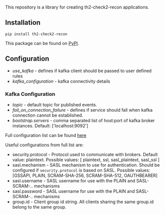 This repository is a library for creating th2-check2-recon applications.

## Installation
```
pip install th2-check2-recon
```
This package can be found on [PyPI](https://pypi.org/project/th2-check2-recon/ "th2-check2-recon").

## Configuration

- *use_kafka* - defines if kafka client should be passed to user defined rules
- *kafka_configuration* - kafka connectivity details

### Kafka Configuration
- *topic* - default topic for published events.
- *fail_on_connection_failure* - defines if service should fall when kafka connection cannot be established.
- *bootstrap.servers* - comma separated list of host:port of kafka broker instances. Default: ['localhost:9092']

Full configuration list can be found [here](https://github.com/confluentinc/librdkafka/blob/master/CONFIGURATION.md)

Useful configurations from full list are:
- security.protocol - Protocol used to communicate with brokers. Default value: plaintext. Possible values: [ plaintext, ssl, sasl_plaintext, sasl_ssl ]
- sasl.mechanism - SASL mechanism to use for authentication. Should be configured if `security.protocol` is based on SASL. Possible values: [GSSAPI, PLAIN, SCRAM-SHA-256, SCRAM-SHA-512, OAUTHBEARER]
- sasl.username - SASL username for use with the PLAIN and SASL-SCRAM-.. mechanisms
- sasl.password - SASL username for use with the PLAIN and SASL-SCRAM-.. mechanisms
- group.id - Client group id string. All clients sharing the same group.id belong to the same group.



